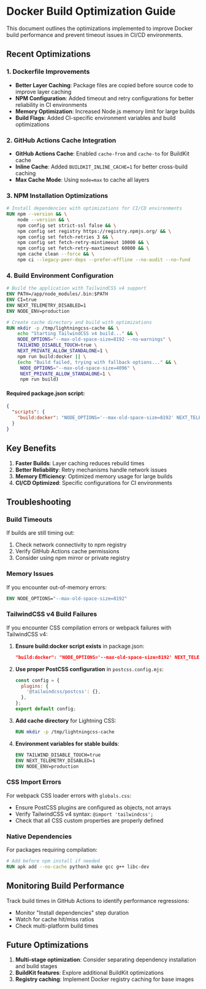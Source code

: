 # Docker Build Optimization Guide

This document outlines the optimizations implemented to improve Docker build
performance and prevent timeout issues in CI/CD environments.

## Recent Optimizations

### 1. Dockerfile Improvements

- **Better Layer Caching**: Package files are copied before source code to
  improve layer caching
- **NPM Configuration**: Added timeout and retry configurations for better
  reliability in CI environments
- **Memory Optimization**: Increased Node.js memory limit for large builds
- **Build Flags**: Added CI-specific environment variables and build
  optimizations

### 2. GitHub Actions Cache Integration

- **GitHub Actions Cache**: Enabled `cache-from` and `cache-to` for BuildKit
  cache
- **Inline Cache**: Added `BUILDKIT_INLINE_CACHE=1` for better cross-build
  caching
- **Max Cache Mode**: Using `mode=max` to cache all layers

### 3. NPM Installation Optimizations

```dockerfile
# Install dependencies with optimizations for CI/CD environments
RUN npm --version && \
    node --version && \
    npm config set strict-ssl false && \
    npm config set registry https://registry.npmjs.org/ && \
    npm config set fetch-retries 3 && \
    npm config set fetch-retry-mintimeout 10000 && \
    npm config set fetch-retry-maxtimeout 60000 && \
    npm cache clean --force && \
    npm ci --legacy-peer-deps --prefer-offline --no-audit --no-fund
```

### 4. Build Environment Configuration

```dockerfile
# Build the application with TailwindCSS v4 support
ENV PATH=/app/node_modules/.bin:$PATH
ENV CI=true
ENV NEXT_TELEMETRY_DISABLED=1
ENV NODE_ENV=production

# Create cache directory and build with optimizations
RUN mkdir -p /tmp/lightningcss-cache && \
    echo "Starting TailwindCSS v4 build..." && \
    NODE_OPTIONS="--max-old-space-size=8192 --no-warnings" \
    TAILWIND_DISABLE_TOUCH=true \
    NEXT_PRIVATE_ALLOW_STANDALONE=1 \
    npm run build:docker || \
    (echo "Build failed, trying with fallback options..." && \
     NODE_OPTIONS="--max-old-space-size=4096" \
     NEXT_PRIVATE_ALLOW_STANDALONE=1 \
     npm run build)
```

#### Required package.json script:

```json
{
  "scripts": {
    "build:docker": "NODE_OPTIONS='--max-old-space-size=8192' NEXT_TELEMETRY_DISABLED=1 next build"
  }
}
```

## Key Benefits

1. **Faster Builds**: Layer caching reduces rebuild times
2. **Better Reliability**: Retry mechanisms handle network issues
3. **Memory Efficiency**: Optimized memory usage for large builds
4. **CI/CD Optimized**: Specific configurations for CI environments

## Troubleshooting

### Build Timeouts

If builds are still timing out:

1. Check network connectivity to npm registry
2. Verify GitHub Actions cache permissions
3. Consider using npm mirror or private registry

### Memory Issues

If you encounter out-of-memory errors:

```dockerfile
ENV NODE_OPTIONS="--max-old-space-size=8192"
```

### TailwindCSS v4 Build Failures

If you encounter CSS compilation errors or webpack failures with TailwindCSS v4:

1. **Ensure build:docker script exists** in package.json:

   ```json
   "build:docker": "NODE_OPTIONS='--max-old-space-size=8192' NEXT_TELEMETRY_DISABLED=1 next build"
   ```

2. **Use proper PostCSS configuration** in `postcss.config.mjs`:

   ```javascript
   const config = {
     plugins: {
       '@tailwindcss/postcss': {},
     },
   };
   export default config;
   ```

3. **Add cache directory** for Lightning CSS:

   ```dockerfile
   RUN mkdir -p /tmp/lightningcss-cache
   ```

4. **Environment variables for stable builds**:
   ```dockerfile
   ENV TAILWIND_DISABLE_TOUCH=true
   ENV NEXT_TELEMETRY_DISABLED=1
   ENV NODE_ENV=production
   ```

### CSS Import Errors

For webpack CSS loader errors with `globals.css`:

- Ensure PostCSS plugins are configured as objects, not arrays
- Verify TailwindCSS v4 syntax: `@import 'tailwindcss';`
- Check that all CSS custom properties are properly defined

### Native Dependencies

For packages requiring compilation:

```dockerfile
# Add before npm install if needed
RUN apk add --no-cache python3 make gcc g++ libc-dev
```

## Monitoring Build Performance

Track build times in GitHub Actions to identify performance regressions:

- Monitor "Install dependencies" step duration
- Watch for cache hit/miss ratios
- Check multi-platform build times

## Future Optimizations

1. **Multi-stage optimization**: Consider separating dependency installation and
   build stages
2. **BuildKit features**: Explore additional BuildKit optimizations
3. **Registry caching**: Implement Docker registry caching for base images
